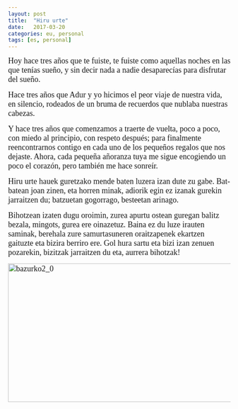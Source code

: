 ```yaml
---
layout: post
title:  "Hiru urte"
date:   2017-03-20
categories: eu, personal
tags: [es, personal]
---
```

<span style="font-family:'Ubuntu Light';"><span style="font-size:large;">Hoy hace tres años que te fuiste, te fuiste como aquellas noches en las que tenías sueño, y sin decir nada a nadie desaparecías para disfrutar del sueño. </span></span>

<span style="font-family:'Ubuntu Light';"><span style="font-size:large;">Hace tres años que Adur y yo hicimos el peor viaje de nuestra vida, en silencio, rodeados de un bruma de recuerdos que nublaba nuestras cabezas. </span></span>

<span style="font-family:'Ubuntu Light';"><span style="font-size:large;">Y hace tres años que comenzamos a traerte de vuelta, poco a poco, con miedo al principio, con respeto después; para finalmente reencontrarnos contigo en cada uno de los pequeños regalos que nos dejaste.
Ahora, cada pequeña añoranza tuya me sigue encogiendo un poco el corazón, pero también me hace sonreír.</span></span>

<span style="font-family:'Ubuntu Light';"><span style="font-size:large;">Hiru urte hauek guretzako mende baten luzera izan dute zu gabe. Bat- batean joan zinen, eta horren minak, adiorik egin ez izanak gurekin jarraitzen du; batzuetan gogorrago, besteetan arinago. </span></span>

<span style="font-family:'Ubuntu Light';"><span style="font-size:large;">Bihotzean izaten dugu oroimin, zurea apurtu ostean guregan balitz bezala, mingots, gurea ere oinazetuz. Baina ez du luze irauten saminak, berehala zure samurtasuneren oraitzapenek ekartzen gaituzte eta bizira berriro ere. Gol hura sartu eta bizi izan zenuen pozarekin, bizitzak jarraitzen du eta, aurrera bihotzak!</span></span>

<span style="font-family:'Ubuntu Light';"><span style="font-size:large;">
<img class=" size-full wp-image-1811 aligncenter" src="https://izaroblog.files.wordpress.com/2017/03/bazurko2_0.jpg" alt="bazurko2_0" width="660" height="314" />
</span></span>